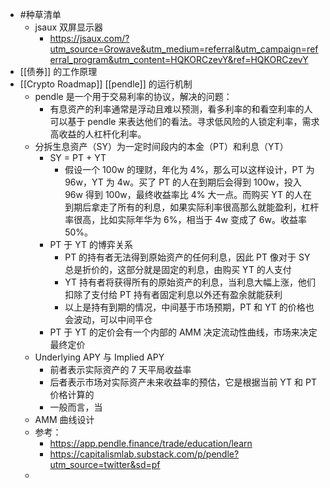 - #种草清单
	- jsaux 双屏显示器
		- https://jsaux.com/?utm_source=Growave&utm_medium=referral&utm_campaign=referral_program&utm_content=HQKORCzevY&ref=HQKORCzevY
- [[债券]] 的工作原理
- [[Crypto Roadmap]] [[pendle]] 的运行机制
	- pendle 是一个用于交易利率的协议，解决的问题：
		- 有息资产的利率通常是浮动且难以预测，看多利率的和看空利率的人可以基于 pendle 来表达他们的看法。寻求低风险的人锁定利率，需求高收益的人杠杆化利率。
	- 分拆生息资产（SY）为一定时间段内的本金（PT）和利息（YT）
		- SY = PT + YT
			- 假设一个 100w 的理财，年化为 4%，那么可以这样设计，PT 为 96w，YT 为 4w。买了 PT 的人在到期后会得到 100w，投入 96w 得到 100w，最终收益率比 4% 大一点。而购买 YT 的人在到期后拿走了所有的利息，如果实际利率很高那么就能盈利，杠杆率很高，比如实际年华为 6%，相当于 4w 变成了 6w。收益率 50%。
		- PT 于 YT 的博弈关系
			- PT 的持有者无法得到原始资产的任何利息，因此 PT 像对于 SY 总是折价的，这部分就是固定的利息，由购买 YT 的人支付
			- YT 持有者将获得所有的原始资产的利息，当利息大幅上涨，他们扣除了支付给 PT 持有者固定利息以外还有盈余就能获利
			- 以上是持有到期的情况，中间基于市场预期，PT 和 YT 的价格也会波动，可以中间平仓
		- PT 于 YT 的定价会有一个内部的 AMM 决定流动性曲线，市场来决定最终定价
	- Underlying APY 与 Implied APY
		- 前者表示实际资产的 7 天平局收益率
		- 后者表示市场对实际资产未来收益率的预估，它是根据当前 YT 和 PT 价格计算的
		- 一般而言，当
	- AMM 曲线设计
	- 参考：
		- https://app.pendle.finance/trade/education/learn
		- https://capitalismlab.substack.com/p/pendle?utm_source=twitter&sd=pf
	-